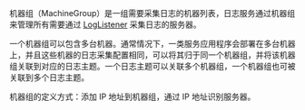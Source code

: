 机器组（MachineGroup）是一组需要采集日志的机器列表，日志服务通过机器组来管理所有需要通过 [LogListener](https://cloud.tencent.com/document/product/614/33495) 采集日志的服务器。

一个机器组可以包含多台机器。通常情况下，一类服务应用程序会部署在多台机器上，并且这些机器的日志采集配置相同，可以将其归于同一个机器组，并将该机器组关联到对应的日志主题。一个日志主题可以关联多个机器组，一个机器组也可被关联到多个日志主题。

机器组的定义方式：添加 IP 地址到机器组，通过 IP 地址识别服务器。
